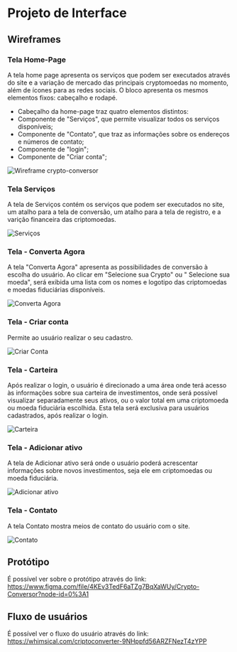 
# Projeto de Interface

## Wireframes
### Tela Home-Page
A tela home page apresenta os serviços que podem ser executados através do site e a variação de mercado das principais cryptomoedas no momento, além de ícones para as redes sociais. O bloco apresenta os mesmos elementos fixos: cabeçalho e rodapé.

- Cabeçalho da home-page traz quatro elementos distintos:
- Componente de "Serviços", que permite visualizar todos os serviços disponíveis;
- Componente de "Contato", que traz as informações sobre os endereços e números de contato;
- Componente de "login";
- Componente de "Criar conta";

![Wireframe crypto-conversor](img/Wiframe-cryptoConversor.png)

### Tela Serviços
A tela de Serviços contém os serviços que podem ser executados no site, um atalho para a tela de conversão, um atalho para a tela de registro, e a varição financeira das criptomoedas.

![Serviços](img/Wireframe-Servicos.png)

### Tela - Converta Agora
A tela "Converta Agora" apresenta as possibilidades de conversão à escolha do usuário. Ao clicar em "Selecione sua Crypto" ou " Selecione sua moeda", será exibida uma lista com os nomes e logotipo das criptomoedas e moedas fiduciárias disponíveis. 

![Converta Agora](img/Wireframe-ConvertaAgora.png)

### Tela - Criar conta
Permite ao usuário realizar o seu cadastro.

![Criar Conta](img/WireframeCriar%20Conta.png)

### Tela - Carteira
Após realizar o login, o usuário é direcionado a uma área onde terá acesso às informações sobre sua carteira de investimentos, onde será possível visualizar separadamente seus ativos, ou o valor total em uma criptomoeda ou moeda fiduciária escolhida. Esta tela será exclusiva para usuários cadastrados, após realizar o login.

![Carteira](img/WireframeCarteira.png)

### Tela - Adicionar ativo
A tela de Adicionar ativo será onde o usuário poderá acrescentar informações sobre novos investimentos, seja ele em criptomoedas ou moeda fiduciária.

![Adicionar ativo](img/WireframeAdicionarAtivo.png)

### Tela - Contato
A tela Contato mostra meios de contato do usuário com o site.

![Contato](img/WireframeContato.png)

## Protótipo

É possível ver sobre o protótipo através do link: https://www.figma.com/file/4KEv3TedF6aTZg7BqXaWUy/Crypto-Conversor?node-id=0%3A1


## Fluxo de usuários
É possível ver o fluxo do usuário através do link: https://whimsical.com/criptoconverter-9NHppfd56ARZFNezT4zYPP
